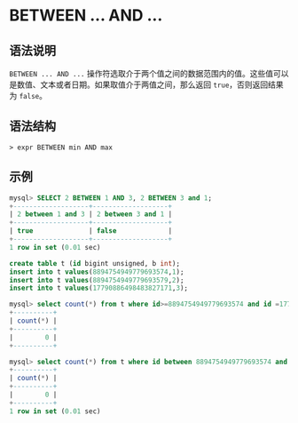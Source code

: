 # **BETWEEN ... AND ...**

## **语法说明**

`BETWEEN ... AND ...` 操作符选取介于两个值之间的数据范围内的值。这些值可以是数值、文本或者日期。如果取值介于两值之间，那么返回 `true`，否则返回结果为 `false`。

## **语法结构**

```
> expr BETWEEN min AND max
```

## **示例**

```sql
mysql> SELECT 2 BETWEEN 1 AND 3, 2 BETWEEN 3 and 1;
+-------------------+-------------------+
| 2 between 1 and 3 | 2 between 3 and 1 |
+-------------------+-------------------+
| true              | false             |
+-------------------+-------------------+
1 row in set (0.01 sec)
```

```sql
create table t (id bigint unsigned, b int);
insert into t values(8894754949779693574,1);
insert into t values(8894754949779693579,2);
insert into t values(17790886498483827171,3);

mysql> select count(*) from t where id>=8894754949779693574 and id =17790886498483827171 order by 1 asc;
+----------+
| count(*) |
+----------+
|        0 |
+----------+

mysql> select count(*) from t where id between 8894754949779693574 and 17790886498483827171;
+----------+
| count(*) |
+----------+
|        0 |
+----------+
1 row in set (0.01 sec)
```
